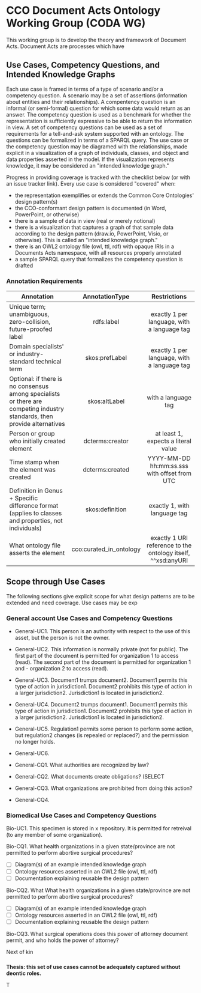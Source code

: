 # CCO Document Acts Ontology Working Group (CODA WG)
This working group is to develop the theory and framework of Document Acts. Document Acts are processes which have 

## Use Cases, Competency Questions, and Intended Knowledge Graphs
Each use case is framed in terms of a type of scenario and/or a competency question. A scenario may be a set of assertions (information about entities and their relationships). A compentency question is an informal (or semi-formal) question for which some data would return as an answer. The competency question is used as a benchmark for whether the representation is sufficiently expressive to be able to return the information in view. A set of competency questions can be used as a set of requirements for a tell-and-ask system supported with an ontology. The questions can be formalized in terms of a SPARQL query. The use case or the competency question may be diagramed with the relationships, made explicit in a visualization of a graph of individuals, classes, and object and data properties asserted in the model. If the visualization represents knowledge, it may be considered an "intended knowledge graph."

Progress in providing coverage is tracked with the checklist below (or with an issue tracker link). Every use case is considered "covered" when:
- the representation exemplifies or extends the Common Core Ontologies' design pattern(s)
- the CCO-conformant design pattern is documented (in Word, PowerPoint, or otherwise)
- there is a sample of data in view (real or merely notional)
- there is a visualization that captures a graph of that sample data according to the design pattern (draw.io, PowerPoint, Visio, or otherwise). This is called an "intended knowledge graph."
- there is an OWL2 ontology file (owl, ttl, rdf) with opaque IRIs in a Documents Acts namespace, with all resources properly annotated
- a sample SPARQL query that formalizes the competency question is drafted

### Annotation Requirements
| Annotation | AnnotationType | Restrictions|
|---|:---:|:---:|
| Unique term; unambiguous, zero-collision, future-proofed label | rdfs:label | exactly 1 per language, with a language tag |
| Domain specialists' or industry-standard technical term | skos:prefLabel | exactly 1 per language, with a language tag |
| Optional: if there is no consensus among specialists or there are competing industry standards, then provide alternatives | skos:altLabel | with a language tag |
| Person or group who initially created element | dcterms:creator | at least 1, expects a literal value |
| Time stamp when the element was created | dcterms:created | YYYY-MM-DD hh:mm:ss.sss with offset from UTC |
| Definition in Genus + Specific difference format (applies to classes and properties, not individuals) | skos:definition | exactly 1, with language tag |
| What ontology file asserts the element | cco:curated_in_ontology | exactly 1 URI reference to the ontology itself, ^^xsd:anyURI |

## Scope through Use Cases
The following sections give explicit scope for what design patterns are to be extended and need coverage. Use cases may be exp

### General account Use Cases and Competency Questions
- General-UC1. This person is an authority with respect to the use of this asset, but the person is not the owner.
- General-UC2. This information is normally private (not for public). The first part of the document is permitted for organization 1 to access (read). The second part of the document is permitted for organization 1 and - organization 2 to access (read).
- General-UC3. Document1 trumps document2. Document1 permits this type of action in jurisdiction1. Document2 prohibits this type of action in a larger jurisdiction2. Jurisdiction1 is located in jurisdiction2.
- General-UC4. Document2 trumps document1. Document1 permits this type of action in jurisdiction1. Document2 prohibits this type of action in a larger jurisdiction2. Jurisdiction1 is located in jurisdiction2.
- General-UC5. Regulation1 permits some person to perform some action, but regulation2 changes (is repealed or replaced?) and the permission no longer holds.
- General-UC6. 

- General-CQ1. What authorities are recognized by law?
- General-CQ2. What documents create obligations? (SELECT
- General-CQ3. What organizations are prohibited from doing this action?
- General-CQ4. 

### Biomedical Use Cases and Competency Questions

Bio-UC1. This specimen is stored in x repository. It is permitted for retreival (to any member of some organization).


Bio-CQ1. What health organizations in a given state/province are not permitted to perform abortive surgical procedures?
- [ ] Diagram(s) of an example intended knowledge graph
- [ ] Ontology resources asserted in an OWL2 file (owl, ttl, rdf)
- [ ] Documentation explaining reusable the design pattern

Bio-CQ2. What What health organizations in a given state/province are not permitted to perform abortive surgical procedures?

- [ ] Diagram(s) of an example intended knowledge graph
- [ ] Ontology resources asserted in an OWL2 file (owl, ttl, rdf)
- [ ] Documentation explaining reusable the design pattern

Bio-CQ3. What surgical operations does this power of attorney document permit, and who holds the power of attorney?

Next of kin

### 


**Thesis: this set of use cases cannot be adequately captured without deontic roles.**

T
